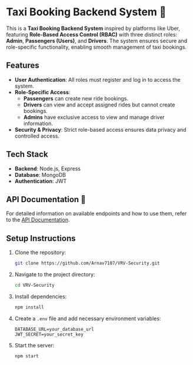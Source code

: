 # Taxi Booking Backend System 🚖

This is a **Taxi Booking Backend System** inspired by platforms like Uber, featuring **Role-Based Access Control (RBAC)** with three distinct roles: **Admin**, **Passengers (Users)**, and **Drivers**. The system ensures secure and role-specific functionality, enabling smooth management of taxi bookings.

## Features
- **User Authentication**: All roles must register and log in to access the system.
- **Role-Specific Access**:
  - **Passengers** can create new ride bookings.
  - **Drivers** can view and accept assigned rides but cannot create bookings.
  - **Admins** have exclusive access to view and manage driver information.
- **Security & Privacy**: Strict role-based access ensures data privacy and controlled access.

## Tech Stack
- **Backend**: Node.js, Express
- **Database**: MongoDB 
- **Authentication**: JWT

## API Documentation 📄
For detailed information on available endpoints and how to use them, refer to the [API Documentation](https://documenter.getpostman.com/view/25963454/2sAYBVjCSk).

## Setup Instructions
1. Clone the repository:
    ```bash
    git clone https://github.com/Arnav7107/VRV-Security.git
    ```
2. Navigate to the project directory:
    ```bash
    cd VRV-Security
    ```
3. Install dependencies:
    ```bash
    npm install
    ```
4. Create a `.env` file and add necessary environment variables:
    ```plaintext
    DATABASE_URL=your_database_url
    JWT_SECRET=your_secret_key
    ```

5. Start the server:
    ```bash
    npm start
    ```


